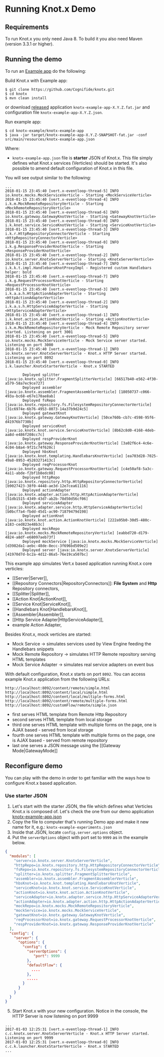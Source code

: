 # Running Knot.x Demo

## Requirements

To run Knot.x you only need Java 8.
To build it you also need Maven (version 3.3.1 or higher).

## Running the demo
To run an [Example app](https://github.com/Cognifide/knotx/blob/master/knotx-example/knotx-example-app) do the following:

Build Knot.x with Example app:

```
$ git clone https://github.com/Cognifide/knotx.git
$ cd knotx
$ mvn clean install
```

or download [released](https://oss.sonatype.org/content/groups/public/io/knotx/knotx-example-app) application `knotx-example-app-X.Y.Z.fat.jar` and configuration file `knotx-example-app-X.Y.Z.json`.

Run example app:
```
$ cd knotx-example/knotx-example-app
$ java -jar target/knotx-example-app-X.Y.Z-SNAPSHOT-fat.jar -conf src/main/resources/knotx-example-app.json
```
Where:
- `knotx-example-app.json` file is **starter** JSON of Knot.x. This file simply defines what Knot.x services (Verticles) should be started. It's also possible to amend default configuration of Knot.x in this file.

You will see output similar to the following:
```
...
2018-01-15 23:45:40 [vert.x-eventloop-thread-5] INFO  io.knotx.mocks.MockServiceVerticle - Starting <MockServiceVerticle>
2018-01-15 23:45:40 [vert.x-eventloop-thread-4] INFO  i.k.m.MockRemoteRepositoryVerticle - Starting <MockRemoteRepositoryVerticle>
2018-01-15 23:45:40 [vert.x-eventloop-thread-6] INFO  io.knotx.gateway.GatewayKnotVerticle - Starting <GatewayKnotVerticle>
2018-01-15 23:45:40 [vert.x-eventloop-thread-0] INFO  i.k.knot.service.ServiceKnotVerticle - Starting <ServiceKnotVerticle>
2018-01-15 23:45:40 [vert.x-eventloop-thread-3] INFO  i.k.r.HttpRepositoryConnectorVerticle - Starting <HttpRepositoryConnectorVerticle>
2018-01-15 23:45:40 [vert.x-eventloop-thread-0] INFO  i.k.g.ResponseProviderKnotVerticle - Starting <ResponseProviderKnotVerticle>
2018-01-15 23:45:40 [vert.x-eventloop-thread-2] INFO  io.knotx.server.KnotxServerVerticle - Starting <KnotxServerVerticle>
2018-01-15 23:45:40 [vert.x-eventloop-thread-7] INFO  i.k.k.t.impl.HandlebarsKnotProxyImpl - Registered custom Handlebars helper: bold
2018-01-15 23:45:40 [vert.x-eventloop-thread-7] INFO  i.k.g.RequestProcessorKnotVerticle - Starting <RequestProcessorKnotVerticle>
2018-01-15 23:45:40 [vert.x-eventloop-thread-3] INFO  i.k.a.a.h.HttpActionAdapterVerticle - Starting <HttpActionAdapterVerticle>
2018-01-15 23:45:40 [vert.x-eventloop-thread-2] INFO  i.k.a.s.h.HttpServiceAdapterVerticle - Starting <HttpServiceAdapterVerticle>
2018-01-15 23:45:40 [vert.x-eventloop-thread-1] INFO  i.k.knot.action.ActionKnotVerticle - Starting <ActionKnotVerticle>
2018-01-15 23:45:40 [vert.x-eventloop-thread-4] INFO  i.k.m.MockRemoteRepositoryVerticle - Mock Remote Repository server started. Listening on port 3001
2018-01-15 23:45:40 [vert.x-eventloop-thread-5] INFO  io.knotx.mocks.MockServiceVerticle - Mock Service server started. Listening on port 3000
2018-01-15 23:45:40 [vert.x-eventloop-thread-1] INFO  io.knotx.server.KnotxServerVerticle - Knot.x HTTP Server started. Listening on port 8092
2018-01-15 23:45:40 [vert.x-eventloop-thread-0] INFO  i.k.launcher.KnotxStarterVerticle - Knot.x STARTED

		Deployed splitter [java:io.knotx.splitter.FragmentSplitterVerticle] [66517b40-e562-4f30-a579-58a7ec9ce727]
		Deployed assembler [java:io.knotx.assembler.FragmentAssemblerVerticle] [18050737-c066-493a-bc68-e67e170ae8ab]
		Deployed fsRepo [java:io.knotx.repository.fs.FilesystemRepositoryConnectorVerticle] [31c6974e-6b76-4953-8073-14a37b9d24c5]
		Deployed gatewatKnot [java:io.knotx.gateway.GatewayKnotVerticle] [50ce760b-cb7c-4598-95f6-d41976b7730b]
		Deployed serviceKnot [java:io.knotx.knot.service.ServiceKnotVerticle] [8b62c8d0-4168-4deb-aa8d-e486f208cc7c]
		Deployed respProviderKnot [java:io.knotx.gateway.ResponseProviderKnotVerticle] [3a02f6c4-4c6e-4c04-b8a4-9f21c74f620c]
		Deployed hbsKnot [java:io.knotx.knot.templating.HandlebarsKnotVerticle] [ea703d28-7025-49a8-8953-45283271413c]
		Deployed reqProcessorKnot [java:io.knotx.gateway.RequestProcessorKnotVerticle] [c4e50af8-5a3c-4a11-abde-f2bf1b8edc08]
		Deployed httpRepo [java:io.knotx.repository.http.HttpRepositoryConnectorVerticle] [b9027423-38f0-4448-ae3d-12e7cea61116]
		Deployed actionAdapter [java:io.knotx.adapter.action.http.HttpActionAdapterVerticle] [51db1515-4349-43d7-ab2b-78d50d56cf06]
		Deployed serviceAdapter [java:io.knotx.adapter.service.http.HttpServiceAdapterVerticle] [b0bcf7a4-fbdd-45d1-ac90-71879479d198]
		Deployed actionKnot [java:io.knotx.knot.action.ActionKnotVerticle] [222a95b0-30d5-480c-a183-ced823e48b3c]
		Deployed mockRepo [java:io.knotx.mocks.MockRemoteRepositoryVerticle] [eabbd720-d179-4824-a8df-e68097aeb73f]
		Deployed mockService [java:io.knotx.mocks.MockServiceVerticle] [d3982da1-aebc-48de-8ecc-3f696bd509e2]
		Deployed server [java:io.knotx.server.KnotxServerVerticle] [41970d7d-bc2a-4d12-86a5-76e19ca507bc]
```

This example app simulates Vert.x based application running Knot.x core verticles:
 - [[Server|Server]],
 - [[Repository Connectors|RepositoryConnectors]]: **File System** and **Http** Repository connectors,
 - [[Splitter|Splitter]],
 - [[Action Knot|ActionKnot]],
 - [[Service Knot|ServiceKnot]],
 - [[Handlebars Knot|HandlebarsKnot]],
 - [[Assembler|Assembler]],
 - [[Http Service Adapter|HttpServiceAdapter]], 
 - example Action Adapter,
 
Besides Knot.x, mock verticles are started:
 - Mock Service  -> simulates services used by View Engine feeding the Handlebars snippets
 - Mock Remote Repository -> simulates HTTP Remote repository serving HTML templates
 - Mock Service Adapter -> simulates real service adapters on event bus

With default configuration, Knot.x starts on port `8092`. You can access example Knot.x application from the following URLs:
```
http://localhost:8092/content/remote/simple.html
http://localhost:8092/content/local/simple.html
http://localhost:8092/content/local/multiple-forms.html
http://localhost:8092/content/remote/multiple-forms.html
http://localhost:8092/customFlow/remote/simple.json
```
- first serves HTML template from Remote Http Repository
- second serves HTML template from local storage
- third one serves HTML template with multiple forms on the page, one is AJAX based - served from local storage
- fourth one serves HTML template with multiple forms on the page, one is AJAX based - served from remote repository
- last one serves a JSON message using the [[Gateway Mode|GatewayMode]]

## Reconfigure demo
You can play with the demo in order to get familiar with the ways how to configure Knot.x based application.

### Use starter JSON
1. Let's start with the starter JSON, the file which defines what Verticles Knot.x is composed of. Let's check the one from our demo application
[knotx-example-app.json](https://github.com/Cognifide/knotx/blob/master/knotx-example/knotx-example-app/src/main/resources/knotx-example-app.json)
2. Copy the file to computer that's running Demo app and make it new name for it, e.g.: `knotx-example-experiments.json`
3. Inside that JSON, locate `config.server.options` object.
4. Put the `serverOptions` object with port set to `9999` as in the example below.
```json
{
  "modules": [
    "server=io.knotx.server.KnotxServerVerticle",
    "httpRepo=io.knotx.repository.http.HttpRepositoryConnectorVerticle",
    "fsRepo=io.knotx.repository.fs.FilesystemRepositoryConnectorVerticle",
    "splitter=io.knotx.splitter.FragmentSplitterVerticle",
    "assembler=io.knotx.assembler.FragmentAssemblerVerticle",
    "hbsKnot=io.knotx.knot.templating.HandlebarsKnotVerticle",
    "serviceKnot=io.knotx.knot.service.ServiceKnotVerticle",
    "actionKnot=io.knotx.knot.action.ActionKnotVerticle",
    "serviceAdapter=io.knotx.adapter.service.http.HttpServiceAdapterVerticle",
    "actionAdapter=io.knotx.adapter.action.http.HttpActionAdapterVerticle",
    "mockRepo=io.knotx.mocks.MockRemoteRepositoryVerticle",
    "mockService=io.knotx.mocks.MockServiceVerticle",
    "gatewatKnot=io.knotx.gateway.GatewayKnotVerticle",
    "reqProcessorKnot=io.knotx.gateway.RequestProcessorKnotVerticle",
    "respProviderKnot=io.knotx.gateway.ResponseProviderKnotVerticle"
  ],
  "config": {
    "server": {
      "options": {
        "config": {
          "serverOptions": {
             "port": 9999
          },
          "defaultFlow": {
            ....
          },
          .....
        }
      }
    }
  }
}
```
5. Start Knot.x with your new configuration. Notice in the console, the HTTP Server is now listening on port 9999
```
...
2017-01-03 12:25:31 [vert.x-eventloop-thread-1] INFO  c.c.knotx.server.KnotxServerVerticle - Knot.x HTTP Server started. Listening on port 9999
2017-01-03 12:25:31 [vert.x-eventloop-thread-0] INFO  c.c.k.launcher.KnotxStarterVerticle - Knot.x STARTED
...
````

